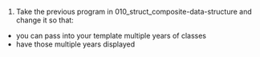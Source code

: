 1. Take the previous program in 010_struct_composite-data-structure and change it so that:
* you can pass into your template multiple years of classes
* have those multiple years displayed
